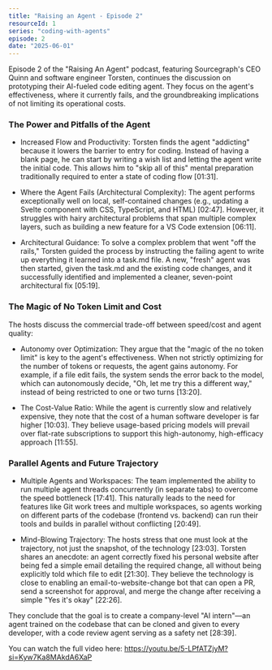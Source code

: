 ```yaml
---
title: "Raising an Agent - Episode 2"
resourceId: 1
series: "coding-with-agents"
episode: 2
date: "2025-06-01"
---
```


Episode 2 of the "Raising An Agent" podcast, featuring Sourcegraph's CEO Quinn and software engineer Torsten, continues the discussion on prototyping their AI-fueled code editing agent. They focus on the agent's effectiveness, where it currently fails, and the groundbreaking implications of not limiting its operational costs.

### The Power and Pitfalls of the Agent

- Increased Flow and Productivity: Torsten finds the agent "addicting" because it lowers the barrier to entry for coding. Instead of having a blank page, he can start by writing a wish list and letting the agent write the initial code. This allows him to "skip all of this" mental preparation traditionally required to enter a state of coding flow [01:31].

- Where the Agent Fails (Architectural Complexity): The agent performs exceptionally well on local, self-contained changes (e.g., updating a Svelte component with CSS, TypeScript, and HTML) [02:47]. However, it struggles with hairy architectural problems that span multiple complex layers, such as building a new feature for a VS Code extension [06:11].

- Architectural Guidance: To solve a complex problem that went "off the rails," Torsten guided the process by instructing the failing agent to write up everything it learned into a task.md file. A new, "fresh" agent was then started, given the task.md and the existing code changes, and it successfully identified and implemented a cleaner, seven-point architectural fix [05:19].

### The Magic of No Token Limit and Cost

The hosts discuss the commercial trade-off between speed/cost and agent quality:

- Autonomy over Optimization: They argue that the "magic of the no token limit" is key to the agent's effectiveness. When not strictly optimizing for the number of tokens or requests, the agent gains autonomy. For example, if a file edit fails, the system sends the error back to the model, which can autonomously decide, "Oh, let me try this a different way," instead of being restricted to one or two turns [13:20].

- The Cost-Value Ratio: While the agent is currently slow and relatively expensive, they note that the cost of a human software developer is far higher [10:03]. They believe usage-based pricing models will prevail over flat-rate subscriptions to support this high-autonomy, high-efficacy approach [11:55].

### Parallel Agents and Future Trajectory

- Multiple Agents and Workspaces: The team implemented the ability to run multiple agent threads concurrently (in separate tabs) to overcome the speed bottleneck [17:41]. This naturally leads to the need for features like Git work trees and multiple workspaces, so agents working on different parts of the codebase (frontend vs. backend) can run their tools and builds in parallel without conflicting [20:49].

- Mind-Blowing Trajectory: The hosts stress that one must look at the trajectory, not just the snapshot, of the technology [23:03]. Torsten shares an anecdote: an agent correctly fixed his personal website after being fed a simple email detailing the required change, all without being explicitly told which file to edit [21:30]. They believe the technology is close to enabling an email-to-website-change bot that can open a PR, send a screenshot for approval, and merge the change after receiving a simple "Yes it's okay" [22:26].

They conclude that the goal is to create a company-level "AI intern"—an agent trained on the codebase that can be cloned and given to every developer, with a code review agent serving as a safety net [28:39].

You can watch the full video here: <https://youtu.be/5-LPfATZjyM?si=Kyw7Ka8MAkdA6XaP>
